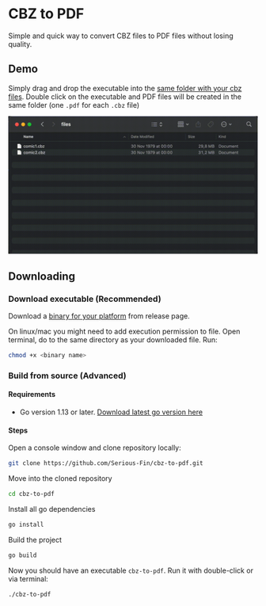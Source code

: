 # CBZ to PDF

Simple and quick way to convert CBZ files to PDF files without losing quality.

## Demo

Simply drag and drop the executable into the <ins>same folder with your cbz files</ins>. Double click on the executable and PDF files will be created in the same folder (one `.pdf` for each `.cbz` file)

![demo](./demo/demo.gif)

## Downloading

### Download executable (Recommended)

Download a [binary for your platform](https://github.com/Serious-Fin/cbz-to-pdf/releases) from release page.

On linux/mac you might need to add execution permission to file. Open terminal, do to the same directory as your downloaded file. Run:

```zsh
chmod +x <binary name>
```

### Build from source (Advanced)

#### Requirements

- Go version 1.13 or later. [Download latest go version here](https://go.dev/doc/install)

#### Steps

Open a console window and clone repository locally:

```zsh
git clone https://github.com/Serious-Fin/cbz-to-pdf.git
```

Move into the cloned repository

```zsh
cd cbz-to-pdf
```

Install all go dependencies

```zsh
go install
```

Build the project

```zsh
go build
```

Now you should have an executable `cbz-to-pdf`. Run it with double-click or via terminal:

```zsh
./cbz-to-pdf
```
